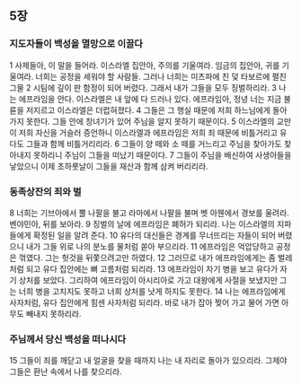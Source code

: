 ## 5장
### 지도자들이 백성을 멸망으로 이끌다
1 사제들아, 이 말을 들어라. 이스라엘 집안아, 주의를 기울여라. 임금의 집안아, 귀를 기울여라. 너희는 공정을 세워야 할 사람들. 그러나 너희는 미츠파에 친 덫 타보르에 펼친 그물
2 시팀에 깊이 판 함정이 되어 버렸다. 그래서 내가 그들을 모두 징벌하리라.
3 나는 에프라임을 안다. 이스라엘은 내 앞에 다 드러나 있다. 에프라임아, 정녕 너는 지금 불륜을 저지르고 이스라엘은 더럽혀졌다.
4 그들은 그 행실 때문에 저희 하느님에게 돌아가지 못한다. 그들 안에 창녀기가 있어 주님을 알지 못하기 때문이다.
5 이스라엘의 교만이 저희 자신을 거슬러 증언하니 이스라엘과 에프라임은 저희 죄 때문에 비틀거리고 유다도 그들과 함께 비틀거리리라.
6 그들이 양 떼와 소 떼를 거느리고 주님을 찾아가도 찾아내지 못하리니 주님이 그들을 떠났기 때문이다.
7 그들이 주님을 배신하여 사생아들을 낳았으니 이제 초하룻날이 그들을 재산과 함께 삼켜 버리리라.
### 동족상잔의 죄와 벌
8 너희는 기브아에서 뿔 나팔을 불고 라마에서 나팔을 불며 벳 아웬에서 경보를 울려라. 벤야민아, 뒤를 보아라.
9 징벌의 날에 에프라임은 폐허가 되리라. 나는 이스라엘의 지파들에게 확정된 일을 알려 준다.
10 유다의 대신들은 경계를 무너뜨리는 자들이 되어 버렸으니 내가 그들 위로 나의 분노를 물처럼 쏟아 부으리라.
11 에프라임은 억압당하고 공정은 꺾였다. 그는 헛것을 뒤쫓으려고만 하였다.
12 그러므로 내가 에프라임에게는 좀 벌레처럼 되고 유다 집안에는 뼈 고름처럼 되리라.
13 에프라임이 자기 병을 보고 유다가 자기 상처를 보았다. 그리하여 에프라임이 아시리아로 가고 대왕에게 사절을 보냈지만 그는 너희 병을 고치지도 못하고 너희 상처를 낫게 하지도 못한다.
14 나는 에프라임에게 사자처럼, 유다 집안에게 힘센 사자처럼 되리라. 바로 내가 잡아 찢어 가고 물어 가면 아무도 빼내지 못하리라.
### 주님께서 당신 백성을 떠나시다
15 그들이 죄를 깨닫고 내 얼굴을 찾을 때까지 나는 내 자리로 돌아가 있으리라. 그제야 그들은 환난 속에서 나를 찾으리라.
